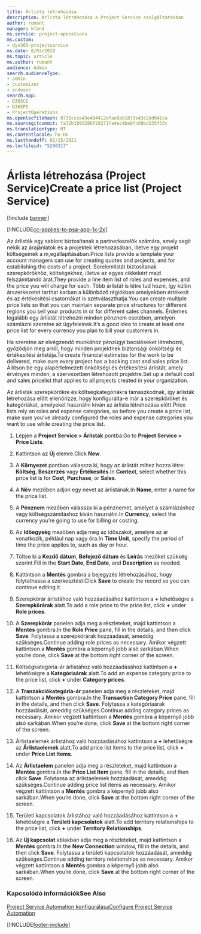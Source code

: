 ```yaml
---
title: Árlista létrehozása
description: Árlista létrehozása a Project Service szolgáltatásban
author: rumant
manager: kfend
ms.service: project-operations
ms.custom:
- dyn365-projectservice
ms.date: 8/03/2018
ms.topic: article
ms.author: rumant
audience: Admin
search.audienceType:
- admin
- customizer
- enduser
search.app:
- D365CE
- D365PS
- ProjectOperations
ms.openlocfilehash: 0732ccca43e404412efae8a91873e43c28d041ca
ms.sourcegitcommit: fa32b1893286f20271fa4ec4be8fc68bd135f53c
ms.translationtype: HT
ms.contentlocale: hu-HU
ms.lasthandoff: 02/15/2021
ms.locfileid: "5290317"
---
```

# <a name="create-a-price-list-project-service"></a><span data-ttu-id="0890c-103">Árlista létrehozása (Project Service)</span><span class="sxs-lookup"><span data-stu-id="0890c-103">Create a price list (Project Service)</span></span>

[!include [banner](../includes/psa-now-project-operations.md)]

[!INCLUDE[cc-applies-to-psa-app-1x-2x](../includes/cc-applies-to-psa-app-1x-2x.md)]

<span data-ttu-id="0890c-104">Az árlisták egy sablont biztosítanak a partnerkezelők számára, amely segít nekik az árajánlatok és a projektek létrehozásában, illetve egy projekt költségeinek a m,egállapításában.</span><span class="sxs-lookup"><span data-stu-id="0890c-104">Price lists provide a template your account managers can use for creating quotes and projects, and for establishing the costs of a project.</span></span> <span data-ttu-id="0890c-105">Sorelemlistát biztosítanak szerepkörökhöz, költségekhez, illetve az egyes cikkekért majd felszámítandó árat.</span><span class="sxs-lookup"><span data-stu-id="0890c-105">They provide a line item list of roles and expenses, and the price you will charge for each.</span></span> <span data-ttu-id="0890c-106">Több árlistát is létre tud hozni, így külön árszerkezetet tarthat karban a különböző régiókban amelyekben értékesít és az értékesítési csatornákat is szétválaszthatja.</span><span class="sxs-lookup"><span data-stu-id="0890c-106">You can create multiple price lists so that you can maintain separate price structures for different regions you sell your products in or for different sales channels.</span></span> <span data-ttu-id="0890c-107">Érdemes legalább egy árlistát létrehozni minden pénznem esetében, amelyen számlázni szeretne az ügyfeleinek.</span><span class="sxs-lookup"><span data-stu-id="0890c-107">It’s a good idea to create at least one price list for every currency you plan to bill your customers in.</span></span>  
  
<span data-ttu-id="0890c-108">Ha szeretne az elvégzendő munkához pénzügyi becsléseket létrehozni, győződjön meg arról, hogy minden projektnek biztonsági önköltségi és értékesítési árlistája.</span><span class="sxs-lookup"><span data-stu-id="0890c-108">To create financial estimates for the work to be delivered, make sure every project has a backing cost and sales price list.</span></span> <span data-ttu-id="0890c-109">Állítson be egy alapértelmezett önköltségi és értékesítési árlistát, amely érvényes minden, a szervezetben létrehozott projektre.</span><span class="sxs-lookup"><span data-stu-id="0890c-109">Set up a default cost and sales pricelist that applies to all projects created in your organization.</span></span>  
  
<span data-ttu-id="0890c-110">Az árlisták szerepkörökre és költségkategóriákra támaszkodnak, így árlisták létrehozása előtt ellenőrizze, hogy konfigurálta-e már a szerepköröket és kategóriákat, amelyeket használni kíván az árlista létrehozása előtt.</span><span class="sxs-lookup"><span data-stu-id="0890c-110">Price lists rely on roles and expense categories, so before you create a price list, make sure you’ve already configured the roles and expense categories you want to use while creating the price list.</span></span>  
  
1.  <span data-ttu-id="0890c-111">Lépjen a **Project Service > Árlisták** pontba.</span><span class="sxs-lookup"><span data-stu-id="0890c-111">Go to **Project Service > Price Lists**.</span></span>  
  
2.  <span data-ttu-id="0890c-112">Kattintson az **Új** elemre.</span><span class="sxs-lookup"><span data-stu-id="0890c-112">Click **New**.</span></span>  
  
3.  <span data-ttu-id="0890c-113">A **Környezet** pontban válassza ki, hogy az árlistát mihez hozza létre: **Költség**, **Beszerzés** vagy **Értékesítés**.</span><span class="sxs-lookup"><span data-stu-id="0890c-113">In **Context**, select whether this price list is for **Cost**, **Purchase**, or **Sales**.</span></span>  
  
4.  <span data-ttu-id="0890c-114">A **Név** mezőben adjon egy nevet az árlistának.</span><span class="sxs-lookup"><span data-stu-id="0890c-114">In **Name**, enter a name for the price list.</span></span>  
  
5.  <span data-ttu-id="0890c-115">A **Pénznem** mezőben válassza ki a pénznemet, amelyet a számlázáshoz vagy költségszámításhoz kíván használni.</span><span class="sxs-lookup"><span data-stu-id="0890c-115">In **Currency**, select the currency you’re going to use for billing or costing.</span></span>  
  
6.  <span data-ttu-id="0890c-116">Az **Időegység** mezőben adja meg az időszakot, amelyre az ár vonatkozik, például nap vagy óra.</span><span class="sxs-lookup"><span data-stu-id="0890c-116">In **Time Unit**, specify the period of time the price applies to, such as day or hour.</span></span>  
  
7.  <span data-ttu-id="0890c-117">Töltse ki a **Kezdő dátum**, **Befejező dátum** és **Leírás** mezőket szükség szerint.</span><span class="sxs-lookup"><span data-stu-id="0890c-117">Fill in the **Start Date**, **End Date**, and **Description** as needed.</span></span>  
  
8.  <span data-ttu-id="0890c-118">Kattintson a **Mentés** gombra a bejegyzés létrehozásához, hogy folytathassa a szerkesztést.</span><span class="sxs-lookup"><span data-stu-id="0890c-118">Click **Save** to create the record so you can continue editing it.</span></span>  
  
9. <span data-ttu-id="0890c-119">Szerepkörár árlistához való hozzáadásához kattintson a **+** lehetőségre a **Szerepkörárak** alatt.</span><span class="sxs-lookup"><span data-stu-id="0890c-119">To add a role price to the price list, click **+** under **Role prices**.</span></span>  
  
10. <span data-ttu-id="0890c-120">A **Szerepkörár** panelen adja meg a részleteket, majd kattintson a **Mentés** gombra.</span><span class="sxs-lookup"><span data-stu-id="0890c-120">In the **Role Price** pane, fill in the details, and then click **Save**.</span></span> <span data-ttu-id="0890c-121">Folytassa a szerepkörárak hozzáadását, ameddig szükséges.</span><span class="sxs-lookup"><span data-stu-id="0890c-121">Continue adding role prices as necessary.</span></span> <span data-ttu-id="0890c-122">Amikor végzett kattintson a **Mentés** gombra a képernyő jobb alsó sarkában.</span><span class="sxs-lookup"><span data-stu-id="0890c-122">When you’re done, click **Save** at the bottom right corner of the screen.</span></span>  
  
11. <span data-ttu-id="0890c-123">Költségkategória-ár árlistához való hozzáadásához kattintson a **+** lehetőségre a **Kategóriaárak** alatt.</span><span class="sxs-lookup"><span data-stu-id="0890c-123">To add an expense category price to the price list, click **+** under **Category prices**.</span></span>  
  
12. <span data-ttu-id="0890c-124">A **Tranzakciókategória-ár** panelen adja meg a részleteket, majd kattintson a **Mentés** gombra.</span><span class="sxs-lookup"><span data-stu-id="0890c-124">In the **Transaction Category Price** pane, fill in the details, and then click **Save**.</span></span> <span data-ttu-id="0890c-125">Folytassa a kategóriaárak hozzáadását, ameddig szükséges.</span><span class="sxs-lookup"><span data-stu-id="0890c-125">Continue adding category prices as necessary.</span></span> <span data-ttu-id="0890c-126">Amikor végzett kattintson a **Mentés** gombra a képernyő jobb alsó sarkában.</span><span class="sxs-lookup"><span data-stu-id="0890c-126">When you’re done, click **Save** at the bottom right corner of the screen.</span></span>  
  
13. <span data-ttu-id="0890c-127">Árlistaelemek árlistához való hozzáadásához kattintson a **+** lehetőségre az **Árlistaelemek** alatt.</span><span class="sxs-lookup"><span data-stu-id="0890c-127">To add price list items to the price list, click **+** under **Price List Items**.</span></span>  
  
14. <span data-ttu-id="0890c-128">Az **Árlistaelem** panelen adja meg a részleteket, majd kattintson a **Mentés** gombra.</span><span class="sxs-lookup"><span data-stu-id="0890c-128">In the **Price List Item** pane, fill in the details, and then click **Save**.</span></span> <span data-ttu-id="0890c-129">Folytassa az árlistaelemek hozzáadását, ameddig szükséges.</span><span class="sxs-lookup"><span data-stu-id="0890c-129">Continue adding price list items as necessary.</span></span> <span data-ttu-id="0890c-130">Amikor végzett kattintson a **Mentés** gombra a képernyő jobb alsó sarkában.</span><span class="sxs-lookup"><span data-stu-id="0890c-130">When you’re done, click **Save** at the bottom right corner of the screen.</span></span>  
  
15. <span data-ttu-id="0890c-131">Területi kapcsolatok árlistához való hozzáadásához kattintson a **+** lehetőségre a **Területi kapcsolatok** alatt.</span><span class="sxs-lookup"><span data-stu-id="0890c-131">To add territory relationships to the price list, click **+** under **Territory Relationships**.</span></span>  
  
16. <span data-ttu-id="0890c-132">Az **Új kapcsolat** ablakban adja meg a részleteket, majd kattintson a **Mentés** gombra.</span><span class="sxs-lookup"><span data-stu-id="0890c-132">In the **New Connection** window, fill in the details, and then click **Save**.</span></span> <span data-ttu-id="0890c-133">Folytassa a területi kapcsolatok hozzáadását, ameddig szükséges.</span><span class="sxs-lookup"><span data-stu-id="0890c-133">Continue adding territory relationships as necessary.</span></span> <span data-ttu-id="0890c-134">Amikor végzett kattintson a **Mentés** gombra a képernyő jobb alsó sarkában.</span><span class="sxs-lookup"><span data-stu-id="0890c-134">When you’re done, click **Save** at the bottom right corner of the screen.</span></span>  
  
### <a name="see-also"></a><span data-ttu-id="0890c-135">Kapcsolódó információk</span><span class="sxs-lookup"><span data-stu-id="0890c-135">See Also</span></span>  
 [<span data-ttu-id="0890c-136">Project Service Automation konfigurálása</span><span class="sxs-lookup"><span data-stu-id="0890c-136">Configure Project Service Automation</span></span>](../psa/configure.md)


[!INCLUDE[footer-include](../includes/footer-banner.md)]